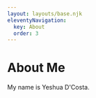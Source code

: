 ```yaml
---
layout: layouts/base.njk
eleventyNavigation:
  key: About
  order: 3
---
```

# About Me

My name is Yeshua D'Costa.
